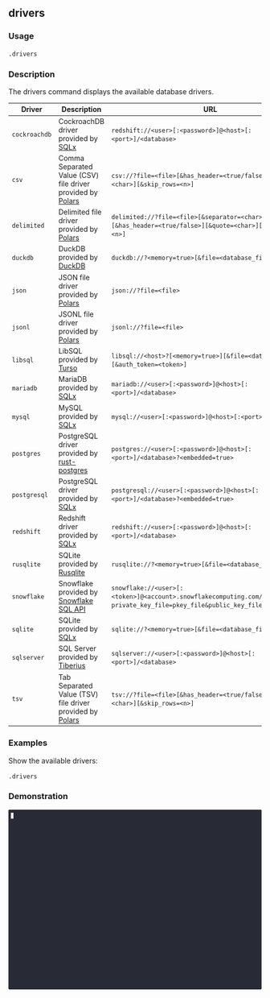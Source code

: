## drivers

### Usage

```text
.drivers
```

### Description

The drivers command displays the available database drivers.

| Driver        | Description                                                                                            | URL                                                                                                                       |
|---------------|--------------------------------------------------------------------------------------------------------|---------------------------------------------------------------------------------------------------------------------------|
| `cockroachdb` | CockroachDB driver provided by [SQLx](https://github.com/launchbadge/sqlx)                             | `redshift://<user>[:<password>]@<host>[:<port>]/<database>`                                                               |
| `csv`         | Comma Separated Value (CSV) file driver provided by [Polars](https://github.com/pola-rs/polars)        | `csv://?file=<file>[&has_header=<true/false>][&quote=<char>][&skip_rows=<n>]`                                             |
| `delimited`   | Delimited file driver provided by [Polars](https://github.com/pola-rs/polars)                          | `delimited://?file=<file>[&separator=<char>][&has_header=<true/false>][&quote=<char>][&skip_rows=<n>]`                    |
| `duckdb`      | DuckDB provided by [DuckDB](https://duckdb.org/)                                                       | `duckdb://?<memory=true>[&file=<database_file>]`                                                                          |
| `json`        | JSON file driver provided by [Polars](https://github.com/pola-rs/polars)                               | `json://?file=<file>`                                                                                                     |
| `jsonl`       | JSONL file driver provided by [Polars](https://github.com/pola-rs/polars)                              | `jsonl://?file=<file>`                                                                                                    |
| `libsql`      | LibSQL provided by [Turso](https://github.com/tursodatabase/libsql)                                    | `libsql://<host>?[<memory=true>][&file=<database_file>][&auth_token=<token>]`                                             |
| `mariadb`     | MariaDB provided by [SQLx](https://github.com/launchbadge/sqlx)                                        | `mariadb://<user>[:<password>]@<host>[:<port>]/<database>`                                                                |
| `mysql`       | MySQL provided by [SQLx](https://github.com/launchbadge/sqlx)                                          | `mysql://<user>[:<password>]@<host>[:<port>]/<database>`                                                                  |
| `postgres`    | PostgreSQL driver provided by [rust-postgres](https://github.com/sfackler/rust-postgres)               | `postgres://<user>[:<password>]@<host>[:<port>]/<database>?<embedded=true>`                                               |
| `postgresql`  | PostgreSQL driver provided by [SQLx](https://github.com/launchbadge/sqlx)                              | `postgresql://<user>[:<password>]@<host>[:<port>]/<database>?<embedded=true>`                                             |
| `redshift`    | Redshift driver provided by [SQLx](https://github.com/launchbadge/sqlx)                                | `redshift://<user>[:<password>]@<host>[:<port>]/<database>`                                                               |
| `rusqlite`    | SQLite provided by [Rusqlite](https://github.com/rusqlite/rusqlite?tab=readme-ov-file#rusqlite)        | `rusqlite://?<memory=true>[&file=<database_file>]`                                                                        |
| `snowflake`   | Snowflake provided by [Snowflake SQL API](https://docs.snowflake.com/en/developer-guide/sql-api/index) | `snowflake://<user>[:<token>]@<account>.snowflakecomputing.com/[?private_key_file=pkey_file&public_key_file=pubkey_file]` |
| `sqlite`      | SQLite provided by [SQLx](https://github.com/launchbadge/sqlx)                                         | `sqlite://?<memory=true>[&file=<database_file>]`                                                                          |
| `sqlserver`   | SQL Server provided by [Tiberius](https://github.com/prisma/tiberius)                                  | `sqlserver://<user>[:<password>]@<host>[:<port>]/<database>`                                                              |
| `tsv`         | Tab Separated Value (TSV) file driver provided by [Polars](https://github.com/pola-rs/polars)          | `tsv://?file=<file>[&has_header=<true/false>][&quote=<char>][&skip_rows=<n>]`                                             |

### Examples

Show the available drivers:

```text
.drivers
```

### Demonstration

![](./demo.gif)
